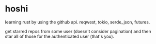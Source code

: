 # hoshi
learning rust by using the github api. reqwest, tokio, serde_json, futures.

get starred repos from some user (doesn't consider pagination) and then star all of those for the authenticated user (that's you).